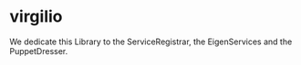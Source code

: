 virgilio
========

We dedicate this Library to the ServiceRegistrar, the EigenServices and the PuppetDresser.
